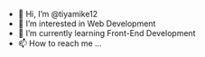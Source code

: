 - 👋 Hi, I’m @tiyamike12
- 👀 I’m interested in Web Development
- 🌱 I’m currently learning Front-End Development
- 📫 How to reach me ...

<!---
tiyamike12/tiyamike12 is a ✨ special ✨ repository because its `README.md` (this file) appears on your GitHub profile.
You can click the Preview link to take a look at your changes.
--->

